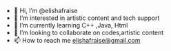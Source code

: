 - 👋 Hi, I’m @elishafraise
- 👀 I’m interested in artistic content and tech support
- 🌱 I’m currently learning C++ ,Java, Html
- 💞️ I’m looking to collaborate on codes,artistic content
- 📫 How to reach me elishafraise@gmail.com

<!---
elishafraise/elishafraise is a ✨ special ✨ repository because its `README.md` (this file) appears on your GitHub profile.
You can click the Preview link to take a look at your changes.
--->
